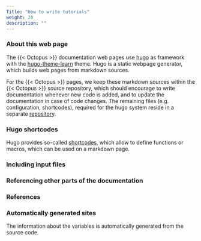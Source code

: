```yaml
---
Title: "How to write tutorials"
weight: 20
description: ""
---
```


### About this web page

The {{< Octopus >}} documentation web pages use [hugo](https://gohugo.io) as framework with the [hugo-theme-learn](https://learn.netlify.app/en/) theme.
Hugo is a static webpage generator, which builds web pages from markdown sources.

For the {{< Octopus >}} pages, we keep these markdown sources within the {{< Octopus >}} source repository, which should encourage to write documentation whenever new code is added, and to update the documentation in case of code changes. The remaining files (e.g. configuration, shortcodes), required for the hugo system reside in a separate [repository]().



### Hugo shortcodes

Hugo provides so-called [shortcodes](https://gohugo.io/templates/shortcode-templates/), which allow to define functions or macros, which can be used on a markdown page.


### Including input files

### Referencing other parts of the documentation

### References

### Automatically generated sites

The information about the variables is automatically generated from the source code. 
